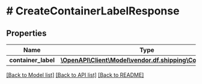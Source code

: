 # # CreateContainerLabelResponse

## Properties

Name | Type | Description | Notes
------------ | ------------- | ------------- | -------------
**container_label** | [**\OpenAPI\Client\Model\vendor.df.shipping\ContainerLabel**](ContainerLabel.md) |  |

[[Back to Model list]](../../README.md#models) [[Back to API list]](../../README.md#endpoints) [[Back to README]](../../README.md)
